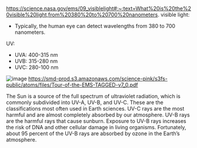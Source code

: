 https://science.nasa.gov/ems/09_visiblelight#:~:text=What%20is%20the%20visible%20light,from%20380%20to%20700%20nanometers.
visible light:
- Typically, the human eye can detect wavelengths from 380 to 700 nanometers.


UV:
- UVA: 400-315 nm
- UVB: 315-280 nm
- UVC: 280-100 nm

![image](https://user-images.githubusercontent.com/42329930/204389951-a1aa8f8d-fd9f-4917-897b-2232bdc16419.png)
https://smd-prod.s3.amazonaws.com/science-pink/s3fs-public/atoms/files/Tour-of-the-EMS-TAGGED-v7_0.pdf

The Sun is a source of the full spectrum of ultraviolet radiation, which
is commonly subdivided into UV-A, UV-B, and UV-C. These are the classifications most often used in Earth sciences. UV-C rays are the most
harmful and are almost completely absorbed by our atmosphere. UV-B
rays are the harmful rays that cause sunburn. Exposure to UV-B rays
increases the risk of DNA and other cellular damage in living organisms.
Fortunately, about 95 percent of the UV-B rays are absorbed by ozone in
the Earth’s atmosphere.

